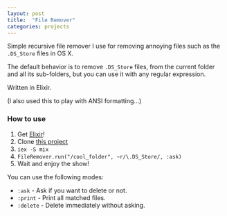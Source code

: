 ```yaml
---
layout: post
title:  "File Remover"
categories: projects
---
```


Simple recursive file remover I use for removing annoying files such as the `.DS_Store` files in OS X.

The default behavior is to remove `.DS_Store` files, from the current folder and all its sub-folders, but you can use it with any regular expression.

Written in Elixir.

(I also used this to play with ANSI formatting...)


### How to use

1. Get [Elixir](http://elixir-lang.org/)!
2. Clone [this project](https://github.com/AntonFagerberg/file_remover)
3. `iex -S mix`
4. `FileRemover.run("/cool_folder", ~r/\.DS_Store/, :ask)`
5. Wait and enjoy the show!

You can use the following modes:

 * `:ask` - Ask if you want to delete or not.
 * `:print` - Print all matched files.
 * `:delete` - Delete immediately without asking.
